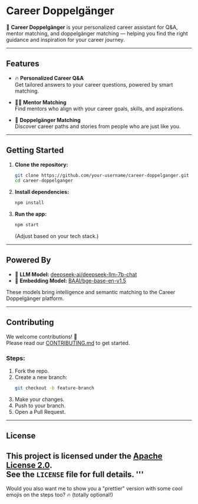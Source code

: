 
# Career Doppelgänger

🚀 **Career Doppelgänger** is your personalized career assistant for Q&A, mentor matching, and doppelgänger matching — helping you find the right guidance and inspiration for your career journey.

---

## Features

- 🔥 **Personalized Career Q&A**  
  Get tailored answers to your career questions, powered by smart matching.

- 🧑‍🏫 **Mentor Matching**  
  Find mentors who align with your career goals, skills, and aspirations.

- 🧬 **Doppelgänger Matching**  
  Discover career paths and stories from people who are just like you.

---

## Getting Started

1. **Clone the repository:**
   ```bash
   git clone https://github.com/your-username/career-doppelganger.git
   cd career-doppelganger
   ```

2. **Install dependencies:**
   ```bash
   npm install
   ```

3. **Run the app:**
   ```bash
   npm start
   ```
   (Adjust based on your tech stack.)

---

## Powered By

- 🧠 **LLM Model:** [deepseek-ai/deepseek-llm-7b-chat](https://huggingface.co/deepseek-ai/deepseek-llm-7b-chat)  
- 🧩 **Embedding Model:** [BAAI/bge-base-en-v1.5](https://huggingface.co/BAAI/bge-base-en-v1.5)

These models bring intelligence and semantic matching to the Career Doppelgänger platform.

---

## Contributing

We welcome contributions! 🚀  
Please read our [CONTRIBUTING.md](CONTRIBUTING.md) to get started.

### Steps:

1. Fork the repo.
2. Create a new branch:
   ```bash
   git checkout -b feature-branch
   ```
3. Make your changes.
4. Push to your branch.
5. Open a Pull Request.

---

## License

This project is licensed under the [Apache License 2.0](LICENSE).  
See the `LICENSE` file for full details.
'''
---

Would you also want me to show you a "prettier" version with some cool emojis on the steps too? 🔥 (totally optional!)

